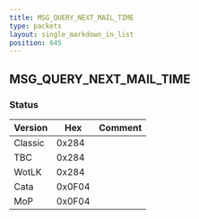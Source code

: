 ```yaml
---
title: MSG_QUERY_NEXT_MAIL_TIME
type: packets
layout: single_markdown_in_list
position: 645
---
```


## MSG_QUERY_NEXT_MAIL_TIME

### Status

Version    | Hex        | Comment
---------- | ---------- | ---------- 
Classic    | 0x284      | 
TBC        | 0x284      | 
WotLK      | 0x284      | 
Cata       | 0x0F04     | 
MoP        | 0x0F04     | 